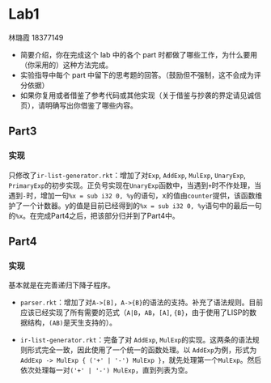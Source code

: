 # Lab1

林璐霞 18377149

- 简要介绍，你在完成这个 lab 中的各个 part 时都做了哪些工作，为什么要用（你采用的）这种方法完成。
- 实验指导中每个 part 中留下的思考题的回答。（鼓励但不强制，这不会成为评分依据）
- 如果你复用或者借鉴了参考代码或其他实现（关于借鉴与抄袭的界定请见诚信页），请明确写出你借鉴了哪些内容。



## Part3

### 实现

只修改了`ir-list-generator.rkt`：增加了对`Exp`, `AddExp`, `MulExp`, `UnaryExp`, `PrimaryExp`的初步实现。正负号实现在`UnaryExp`函数中，当遇到`+`时不作处理，当遇到`-`时，增加一句`%x = sub i32 0, %y`的语句，x的值由`counter`提供，该函数维护了一个计数器。y的值是目前已经得到的`%x = sub i32 0, %y`语句中的最后一句的`%x`。在完成Part4之后，把该部分归并到了Part4中。



## Part4

### 实现

基本就是在完善递归下降子程序。

* `parser.rkt`：增加了对`A->[B]`，`A->{B}`的语法的支持。补充了语法规则。目前应该已经实现了所有需要的范式（`A|B`，`AB`，`[A]`, `{B}`，由于使用了LISP的数据结构，`(AB)`是天生支持的）。

* `ir-list-generator.rkt`：完备了对 `AddExp`, `MulExp`的实现。这两条的语法规则形式完全一致，因此使用了一个统一的函数处理。以 `AddExp`为例，形式为`AddExp -> MulExp { ('+' | '-') MulExp }`，就先处理第一个`MulExp`。然后依次处理每一对` ('+' | '-') MulExp `，直到列表为空。

  
